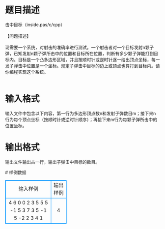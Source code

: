 # 

 
 # 题目描述 
<p>
击中目标（inside.pas/c/cpp）<br><br>【问题描述】<br><br>    现需要一个系统，对射击的准确率进行测试。一个射击者对一个目标发射n颗子弹，已知发射n颗子弹所击中的位置和目标所在位置，判断有多少颗子弹能打到目标内。目标是一个凸多边形区域，并且按顺时针或逆时针逐一给出顶点坐标，每一发子弹击中位置是一个坐标。规定子弹击中目标的边上或顶点也算打到目标内。请你编程实现这个系统。<br><br></p> 

 
 # 输入格式 
<p>
输入文件中包含以下内容，第一行为多边形顶点数n和发射子弹数目m；接下来n行为每个顶点坐标（按顺时针或逆时针顺序）；再接下来m行为每颗子弹所击中的位置坐标。</p> 

 
 # 输出格式 
<p>
 输出文件输出占一行，输出子弹击中目标的数目。</p> 
# 样例数据
<style>
        table,table tr th, table tr td { border:1px solid #0094ff; }
        table { width: 200px; min-height: 25px; line-height: 25px; text-align: center; border-collapse: collapse;}   
    </style>
<table>
	<tr>
		<td>输入样例</td>
		<td>输出样例</td>
	</tr>
<tr><td>4 6
0 0
2 3
5 5
5 -1
5 3
7 3
5 -1
5 -2
2 3
4 1</td><td>4</td></tr></table>
